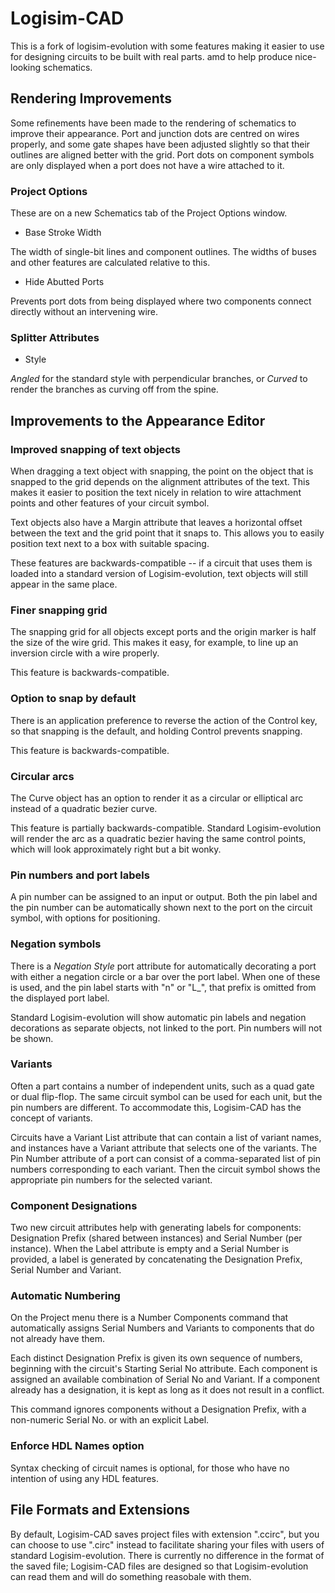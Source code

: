 Logisim-CAD
===========

This is a fork of logisim-evolution with some features making it easier
to use for designing circuits to be built with real parts. amd to help
produce nice-looking schematics.

Rendering Improvements
----------------------

Some refinements have been made to the rendering of schematics to improve
their appearance. Port and junction dots are centred on wires properly, and
some gate shapes have been adjusted slightly so that their outlines are
aligned better with the grid. Port dots on component symbols are only
displayed when a port does not have a wire attached to it.

### Project Options

These are on a new Schematics tab of the Project Options window.

* Base Stroke Width

The width of single-bit lines and component outlines. The widths of buses
and other features are calculated relative to this.

* Hide Abutted Ports

Prevents port dots from being displayed where two components connect
directly without an intervening wire.

### Splitter Attributes

* Style

*Angled* for the standard style with perpendicular branches, or *Curved*
to render the branches as curving off from the spine.

Improvements to the Appearance Editor
-------------------------------------

### Improved snapping of text objects

When dragging a text object with snapping, the point on
the object that is snapped to the grid depends on the alignment attributes of
the text. This makes it easier to position the text nicely in relation to
wire attachment points and other features of your circuit symbol.

Text objects also have a Margin attribute that leaves a horizontal offset
between the text and the grid point that it snaps to. This allows you to
easily position text next to a box with suitable spacing.

These features are backwards-compatible -- if a circuit that uses them is
loaded into a standard version of Logisim-evolution, text objects will
still appear in the same place.

### Finer snapping grid

The snapping grid for all objects except ports
and the origin marker is half the size of the wire grid. This makes it
easy, for example, to line up an inversion circle with a wire properly.

This feature is backwards-compatible.

### Option to snap by default

There is an application preference to reverse the action of the Control key,
so that snapping is the default, and holding Control prevents snapping.

This feature is backwards-compatible.

### Circular arcs

The Curve object has an option to render it as a circular or elliptical arc
instead of a quadratic bezier curve.

This feature is partially backwards-compatible. Standard Logisim-evolution will
render the arc as a quadratic bezier having the same control points, which will
look approximately right but a bit wonky.

### Pin numbers and port labels

A pin number can be assigned to an input or output. Both the pin label and the
pin number can be automatically shown next to the port on the circuit symbol,
with options for positioning.

### Negation symbols

There is a *Negation Style* port attribute for automatically decorating a
port with either a negation circle or a bar over the port label. When one of
these is used, and the pin label starts with "n" or "L_", that prefix is
omitted from the displayed port label.

Standard Logisim-evolution will show automatic pin labels and negation
decorations as separate objects, not linked to the port. Pin numbers will
not be shown.

### Variants

Often a part contains a number of independent units, such as a quad gate or
dual flip-flop. The same circuit symbol can be used for each unit, but the pin
numbers are different. To accommodate this, Logisim-CAD has the concept of
variants.

Circuits have a Variant List attribute that can contain a list of variant names,
and instances have a Variant attribute that selects one of the variants. The
Pin Number attribute of a port can consist of a comma-separated list of pin
numbers corresponding to each variant. Then the circuit symbol shows the
appropriate pin numbers for the selected variant.

### Component Designations

Two new circuit attributes help with generating labels for components:
Designation Prefix (shared between instances) and Serial Number (per instance).
When the Label attribute is empty and a Serial Number is provided, a label
is generated by concatenating the Designation Prefix, Serial Number and
Variant.

### Automatic Numbering

On the Project menu there is a Number Components command that automatically
assigns Serial Numbers and Variants to components that do not already have
them.

Each distinct Designation Prefix is given its own sequence of numbers,
beginning with the circuit's Starting Serial No attribute. Each component
is assigned an available combination of Serial No and Variant. If a
component already has a designation, it is kept as long as it does not
result in a conflict.

This command ignores components without a Designation Prefix, with a
non-numeric Serial No. or with an explicit Label.

### Enforce HDL Names option

Syntax checking of circuit names is optional, for those who have no
intention of using any HDL features.

File Formats and Extensions
---------------------------

By default, Logisim-CAD saves project files with extension ".ccirc", but
you can choose to use ".circ" instead to facilitate sharing your files with
users of standard Logisim-evolution. There is currently no difference in
the format of the saved file; Logisim-CAD files are designed so that
Logisim-evolution can read them and will do something reasobale with
them.
